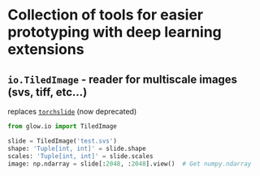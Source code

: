 # Collection of tools for easier prototyping with deep learning extensions

## `io.TiledImage` - reader for multiscale images (svs, tiff, etc...)
replaces [`torchslide`](https://github.com/arquolo/torchslide) (now deprecated)

```python
from glow.io import TiledImage

slide = TiledImage('test.svs')
shape: 'Tuple[int, int]' = slide.shape
scales: 'Tuple[int, int]' = slide.scales
image: np.ndarray = slide[:2048, :2048].view()  # Get numpy.ndarray
```

